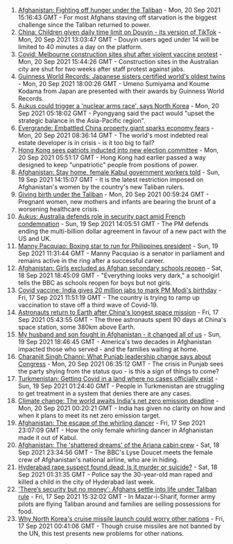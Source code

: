 1. [Afghanistan: Fighting off hunger under the Taliban](https://www.bbc.co.uk/news/world-asia-58624998?at_medium=RSS&at_campaign=KARANGA) - Mon, 20 Sep 2021 15:16:43 GMT - For most Afghans staving off starvation is the biggest challenge since the Taliban returned to power.
2. [China: Children given daily time limit on Douyin - its version of TikTok](https://www.bbc.co.uk/news/technology-58625934?at_medium=RSS&at_campaign=KARANGA) - Mon, 20 Sep 2021 13:03:47 GMT - Douyin users aged under 14 will be limited to 40 minutes a day on the platform.
3. [Covid: Melbourne construction sites shut after violent vaccine protest](https://www.bbc.co.uk/news/world-australia-58628629?at_medium=RSS&at_campaign=KARANGA) - Mon, 20 Sep 2021 15:44:26 GMT - Construction sites in the Australian city are shut for two weeks after staff protest against jabs.
4. [Guinness World Records: Japanese sisters certified world's oldest twins](https://www.bbc.co.uk/news/world-asia-58630489?at_medium=RSS&at_campaign=KARANGA) - Mon, 20 Sep 2021 18:00:26 GMT - Umeno Sumiyama and Koume Kodama from Japan are presented with their awards by Guinness World Records.
5. [Aukus could trigger a 'nuclear arms race', says North Korea](https://www.bbc.co.uk/news/world-asia-58621056?at_medium=RSS&at_campaign=KARANGA) - Mon, 20 Sep 2021 05:18:02 GMT - Pyongyang said the pact would "upset the strategic balance in the Asia-Pacific region".
6. [Evergrande: Embattled China property giant sparks economy fears](https://www.bbc.co.uk/news/business-58579833?at_medium=RSS&at_campaign=KARANGA) - Mon, 20 Sep 2021 08:36:14 GMT - The world's most indebted real estate developer is in crisis - is it too big to fail?
7. [Hong Kong sees patriots inducted into new election committee](https://www.bbc.co.uk/news/world-asia-china-58621058?at_medium=RSS&at_campaign=KARANGA) - Mon, 20 Sep 2021 05:51:17 GMT - Hong Kong had earlier passed a way designed to keep "unpatriotic" people from positions of power.
8. [Afghanistan: Stay home, female Kabul government workers told](https://www.bbc.co.uk/news/world-asia-58614113?at_medium=RSS&at_campaign=KARANGA) - Sun, 19 Sep 2021 14:15:07 GMT - It is the latest restriction imposed on Afghanistan's women by the country's new Taliban rulers.
9. [Giving birth under the Taliban](https://www.bbc.co.uk/news/world-asia-58585323?at_medium=RSS&at_campaign=KARANGA) - Mon, 20 Sep 2021 00:59:24 GMT - Pregnant women, new mothers and infants are bearing the brunt of a worsening healthcare crisis.
10. [Aukus: Australia defends role in security pact amid French condemnation](https://www.bbc.co.uk/news/world-australia-58616759?at_medium=RSS&at_campaign=KARANGA) - Sun, 19 Sep 2021 14:05:51 GMT - The PM defends ending the multi-billion dollar agreement in favour of a new pact with the US and UK.
11. [Manny Pacquiao: Boxing star to run for Philippines president](https://www.bbc.co.uk/news/world-asia-58614108?at_medium=RSS&at_campaign=KARANGA) - Sun, 19 Sep 2021 11:31:44 GMT - Manny Pacquiao is a senator in parliament and remains active in the ring after a successful career.
12. [Afghanistan: Girls excluded as Afghan secondary schools reopen](https://www.bbc.co.uk/news/world-asia-58607816?at_medium=RSS&at_campaign=KARANGA) - Sat, 18 Sep 2021 18:45:09 GMT - "Everything looks very dark," a schoolgirl tells the BBC as schools reopen for boys but not girls.
13. [Covid vaccine: India gives 20 million jabs to mark PM Modi's birthday](https://www.bbc.co.uk/news/world-asia-india-56345591?at_medium=RSS&at_campaign=KARANGA) - Fri, 17 Sep 2021 11:51:19 GMT - The country is trying to ramp up vaccination to stave off a third wave of Covid-19.
14. [Astronauts return to Earth after China's longest space mission](https://www.bbc.co.uk/news/world-asia-china-58554332?at_medium=RSS&at_campaign=KARANGA) - Fri, 17 Sep 2021 05:43:55 GMT - The three astronauts spent 90 days at China's space station, some 380km above Earth.
15. [My husband and son fought in Afghanistan - it changed all of us](https://www.bbc.co.uk/news/world-us-canada-58603119?at_medium=RSS&at_campaign=KARANGA) - Sun, 19 Sep 2021 18:46:45 GMT - America's two decades in Afghanistan impacted those who served - and the families waiting at home.
16. [Charanjit Singh Channi: What Punjab leadership change says about Congress](https://www.bbc.co.uk/news/world-asia-india-58580924?at_medium=RSS&at_campaign=KARANGA) - Mon, 20 Sep 2021 06:35:12 GMT - The crisis in Punjab sees the party shying from the status quo - is this a sign of things to come?
17. [Turkmenistan: Getting Covid in a land where no cases officially exist](https://www.bbc.co.uk/news/world-asia-58583212?at_medium=RSS&at_campaign=KARANGA) - Sun, 19 Sep 2021 01:24:40 GMT - People in Turkmenistan are struggling to get treatment in a system that denies there are any cases.
18. [Climate change: The world awaits India's net zero emission deadline](https://www.bbc.co.uk/news/world-asia-india-58594216?at_medium=RSS&at_campaign=KARANGA) - Mon, 20 Sep 2021 00:20:21 GMT - India has given no clarity on how and when it plans to meet its net zero emission target.
19. [Afghanistan: The escape of the whirling dancer](https://www.bbc.co.uk/news/world-asia-58602631?at_medium=RSS&at_campaign=KARANGA) - Fri, 17 Sep 2021 23:07:09 GMT - How the only female whirling dancer in Afghanistan made it out of Kabul.
20. [Afghanistan: The 'shattered dreams' of the Ariana cabin crew](https://www.bbc.co.uk/news/world-middle-east-58599522?at_medium=RSS&at_campaign=KARANGA) - Sat, 18 Sep 2021 23:34:56 GMT - The BBC's Lyse Doucet meets the female crew of Afghanistan's national airline, who are in hiding.
21. [Hyderabad rape suspect found dead: Is it murder or suicide?](https://www.bbc.co.uk/news/world-asia-india-58592995?at_medium=RSS&at_campaign=KARANGA) - Sat, 18 Sep 2021 01:31:35 GMT - Police say the 30-year-old man raped and killed a child in the city of Hyderabad last week.
22. ['There’s security but no money': Afghans settle into life under Taliban rule](https://www.bbc.co.uk/news/world-asia-58597432?at_medium=RSS&at_campaign=KARANGA) - Fri, 17 Sep 2021 15:32:02 GMT - In Mazar-i-Sharif, former army pilots are flying Taliban around and families are selling possessions for food.
23. [Why North Korea's cruise missile launch could worry other nations](https://www.bbc.co.uk/news/world-asia-58592308?at_medium=RSS&at_campaign=KARANGA) - Fri, 17 Sep 2021 00:41:06 GMT - Though cruise missiles are not banned by the UN, this test presents new problems for other nations.
